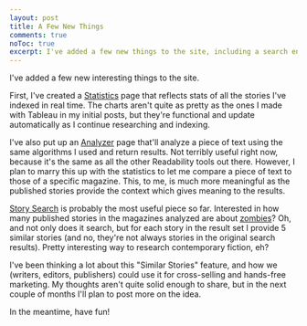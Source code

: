 ```yaml
---
layout: post
title: A Few New Things
comments: true
noToc: true
excerpt: I've added a few new things to the site, including a search engine that'll let you search through all the stories I've analyzed.
---
```

I've added a few new interesting things to the site.

First, I've created a [Statistics]({{site.baseurl}}statistics/) page that reflects stats of all the stories I've indexed in real time. The charts aren't quite as pretty as the ones I made with Tableau in my initial posts, but they're functional and update automatically as I continue researching and indexing.

I've also put up an [Analyzer]({{site.baseurl}}analyze/) page that'll analyze a piece of text using the same algorithms I used and return results. Not terribly useful right now, because it's the same as all the other Readability tools out there. However, I plan to marry this up with the statistics to let me compare a piece of text to those of a specific magazine. This, to me, is much more meaningful as the published stories provide the context which gives meaning to the results.

[Story Search]({{site.baseurl}}storysearch/) is probably the most useful piece so far. Interested in how many published stories in the magazines analyzed are about [zombies]({{site.baseurl}}storysearch/?q=zombie)? Oh, and not only does it search, but for each story in the result set I provide 5 similar stories (and no, they're not always stories in the original search results). Pretty interesting way to research contemporary fiction, eh?

I've been thinking a lot about this "Similar Stories" feature, and how we (writers, editors, publishers) could use it for cross-selling and hands-free marketing. My thoughts aren't quite solid enough to share, but in the next couple of months I'll plan to post more on the idea.

In the meantime, have fun!